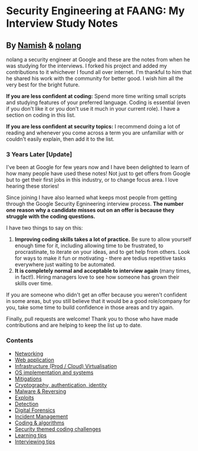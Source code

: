 # Security Engineering at FAANG: My Interview Study Notes
## By [Namish](https://twitter.com/NamishSir) & [nolang](https://twitter.com/__nolang)

nolang a security engineer at Google and these are the notes from when he was studying for the interviews. I forked his project and added my contributions to it whichever I found all over internet. I'm thankful to him that he shared his work with the community for better good. I wish him all the very best for the bright future.

**If you are less confident at coding:** 
Spend more time writing small scripts and studying features of your preferred language. Coding is essential (even if you don't like it or you don't use it much in your current role). I have a section on coding in this list.

**If you are less confident at security topics:** 
I recommend doing a lot of reading and whenever you come across a term you are unfamiliar with or couldn't easily explain, then add it to the list. 

### 3 Years Later [Update]
I've been at Google for few years now and I have been delighted to learn of how many people have used these notes! Not just to get offers from Google but to get their first jobs in this industry, or to change focus area. I love hearing these stories! 

Since joining I have also learned what keeps most people from getting through the Google Security Egnineering interview process. **The number one reason why a candidate misses out on an offer is because they struggle with the coding questions.**

I have two things to say on this:
1. **Improving coding skills takes a lot of practice.** Be sure to allow yourself enough time for it, including allowing time to be frustrated, to procrastinate, to iterate on your ideas, and to get help from others. Look for ways to make it fun or motivating - there are tedius repetitive tasks everywhere just waiting to be automated. 
2. **It is completely normal and acceptable to interview again** (many times, in fact!). Hiring managers love to see how someone has grown their skills over time.

If you are someone who didn't get an offer because you weren't confident in some areas, but you still believe that it would be a good role/company for you, take some time to build confidence in those areas and try again. 

Finally, pull requests are welcome! Thank you to those who have made contributions and are helping to keep the list up to date.

### Contents
- [Networking](networking-study-notes.md)
- [Web application](web-app-study-notes.md)
- [Infrastructure (Prod / Cloud) Virtualisation](infra-study-notes.md)
- [OS implementation and systems](os-implementation-study-notes.md)
- [Mitigations](security-mitigation-study-notes.md)
- [Cryptography, authentication, identity](crypto-study-notes.md)
- [Malware & Reversing](reversing-and-malware-study-notes.md)
- [Exploits](exploitation-study-notes.md)
- [Detection](detection-study-notes.md)
- [Digital Forensics](forensics-study-notes.md)
- [Incident Management](incident-management-study-notes.md)
- [Coding & algorithms](interview-study-notes-for-security-engineering.md#coding--algorithms)
- [Security themed coding challenges](security-themed-coding-study-notes.md)
- [Learning tips](interview-study-notes-for-security-engineering.md#learning-tips)
- [Interviewing tips](interview-study-notes-for-security-engineering.md#interviewing-tips)
